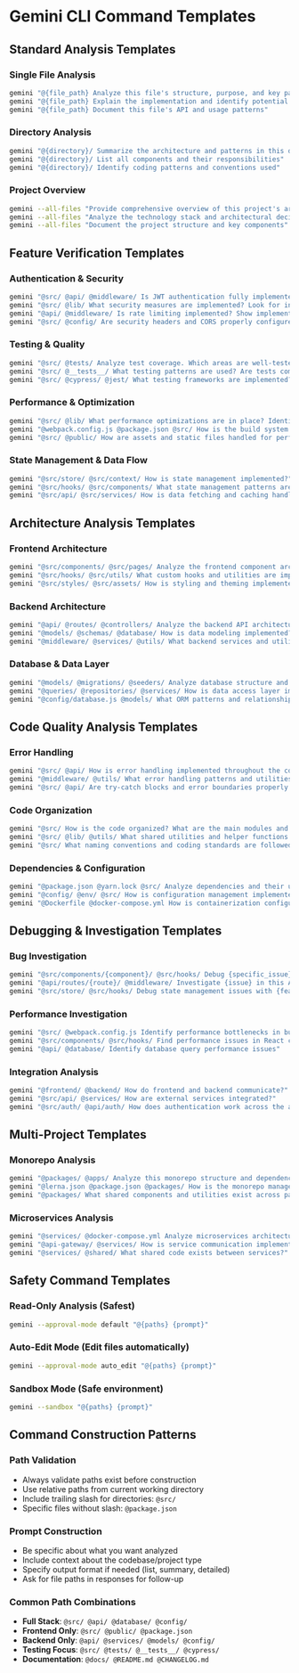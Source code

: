 <!-- Powered by BMAD™ Core -->

# Gemini CLI Command Templates

## Standard Analysis Templates

### Single File Analysis

```bash
gemini "@{file_path} Analyze this file's structure, purpose, and key patterns"
gemini "@{file_path} Explain the implementation and identify potential issues"
gemini "@{file_path} Document this file's API and usage patterns"
```

### Directory Analysis

```bash
gemini "@{directory}/ Summarize the architecture and patterns in this directory"
gemini "@{directory}/ List all components and their responsibilities"
gemini "@{directory}/ Identify coding patterns and conventions used"
```

### Project Overview

```bash
gemini --all-files "Provide comprehensive overview of this project's architecture"
gemini --all-files "Analyze the technology stack and architectural decisions"
gemini --all-files "Document the project structure and key components"
```

## Feature Verification Templates

### Authentication & Security

```bash
gemini "@src/ @api/ @middleware/ Is JWT authentication fully implemented? Show all auth-related files"
gemini "@src/ @lib/ What security measures are implemented? Look for input validation, sanitization"
gemini "@api/ @middleware/ Is rate limiting implemented? Show implementation details"
gemini "@src/ @config/ Are security headers and CORS properly configured?"
```

### Testing & Quality

```bash
gemini "@src/ @tests/ Analyze test coverage. Which areas are well-tested and need improvement?"
gemini "@src/ @__tests__/ What testing patterns are used? Are tests comprehensive?"
gemini "@src/ @cypress/ @jest/ What testing frameworks are implemented?"
```

### Performance & Optimization

```bash
gemini "@src/ @lib/ What performance optimizations are in place? Identify bottlenecks"
gemini "@webpack.config.js @package.json @src/ How is the build system optimized?"
gemini "@src/ @public/ How are assets and static files handled for performance?"
```

### State Management & Data Flow

```bash
gemini "@src/store/ @src/context/ How is state management implemented?"
gemini "@src/hooks/ @src/components/ What state management patterns are used?"
gemini "@src/api/ @src/services/ How is data fetching and caching handled?"
```

## Architecture Analysis Templates

### Frontend Architecture

```bash
gemini "@src/components/ @src/pages/ Analyze the frontend component architecture"
gemini "@src/hooks/ @src/utils/ What custom hooks and utilities are implemented?"
gemini "@src/styles/ @src/assets/ How is styling and theming implemented?"
```

### Backend Architecture

```bash
gemini "@api/ @routes/ @controllers/ Analyze the backend API architecture"
gemini "@models/ @schemas/ @database/ How is data modeling implemented?"
gemini "@middleware/ @services/ @utils/ What backend services and utilities exist?"
```

### Database & Data Layer

```bash
gemini "@models/ @migrations/ @seeders/ Analyze database structure and migrations"
gemini "@queries/ @repositories/ @services/ How is data access layer implemented?"
gemini "@config/database.js @models/ What ORM patterns and relationships are used?"
```

## Code Quality Analysis Templates

### Error Handling

```bash
gemini "@src/ @api/ How is error handling implemented throughout the codebase?"
gemini "@middleware/ @utils/ What error handling patterns and utilities exist?"
gemini "@src/ @api/ Are try-catch blocks and error boundaries properly implemented?"
```

### Code Organization

```bash
gemini "@src/ How is the code organized? What are the main modules and responsibilities?"
gemini "@src/ @lib/ @utils/ What shared utilities and helper functions exist?"
gemini "@src/ What naming conventions and coding standards are followed?"
```

### Dependencies & Configuration

```bash
gemini "@package.json @yarn.lock @src/ Analyze dependencies and their usage in code"
gemini "@config/ @env/ @src/ How is configuration management implemented?"
gemini "@Dockerfile @docker-compose.yml How is containerization configured?"
```

## Debugging & Investigation Templates

### Bug Investigation

```bash
gemini "@src/components/{component}/ @src/hooks/ Debug {specific_issue} in this component"
gemini "@api/routes/{route}/ @middleware/ Investigate {issue} in this API endpoint"
gemini "@src/store/ @src/hooks/ Debug state management issues with {feature}"
```

### Performance Investigation

```bash
gemini "@src/ @webpack.config.js Identify performance bottlenecks in build process"
gemini "@src/components/ @src/hooks/ Find performance issues in React components"
gemini "@api/ @database/ Identify database query performance issues"
```

### Integration Analysis

```bash
gemini "@frontend/ @backend/ How do frontend and backend communicate?"
gemini "@src/api/ @services/ How are external services integrated?"
gemini "@src/auth/ @api/auth/ How does authentication work across the application?"
```

## Multi-Project Templates

### Monorepo Analysis

```bash
gemini "@packages/ @apps/ Analyze this monorepo structure and dependencies"
gemini "@lerna.json @package.json @packages/ How is the monorepo managed?"
gemini "@packages/ What shared components and utilities exist across packages?"
```

### Microservices Analysis

```bash
gemini "@services/ @docker-compose.yml Analyze microservices architecture"
gemini "@api-gateway/ @services/ How is service communication implemented?"
gemini "@services/ @shared/ What shared code exists between services?"
```

## Safety Command Templates

### Read-Only Analysis (Safest)

```bash
gemini --approval-mode default "@{paths} {prompt}"
```

### Auto-Edit Mode (Edit files automatically)

```bash
gemini --approval-mode auto_edit "@{paths} {prompt}"
```

### Sandbox Mode (Safe environment)

```bash
gemini --sandbox "@{paths} {prompt}"
```

## Command Construction Patterns

### Path Validation

- Always validate paths exist before construction
- Use relative paths from current working directory
- Include trailing slash for directories: `@src/`
- Specific files without slash: `@package.json`

### Prompt Construction

- Be specific about what you want analyzed
- Include context about the codebase/project type
- Specify output format if needed (list, summary, detailed)
- Ask for file paths in responses for follow-up

### Common Path Combinations

- **Full Stack**: `@src/ @api/ @database/ @config/`
- **Frontend Only**: `@src/ @public/ @package.json`
- **Backend Only**: `@api/ @services/ @models/ @config/`
- **Testing Focus**: `@src/ @tests/ @__tests__/ @cypress/`
- **Documentation**: `@docs/ @README.md @CHANGELOG.md`
